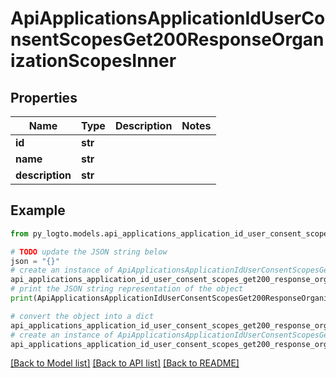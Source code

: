 # ApiApplicationsApplicationIdUserConsentScopesGet200ResponseOrganizationScopesInner


## Properties

Name | Type | Description | Notes
------------ | ------------- | ------------- | -------------
**id** | **str** |  | 
**name** | **str** |  | 
**description** | **str** |  | 

## Example

```python
from py_logto.models.api_applications_application_id_user_consent_scopes_get200_response_organization_scopes_inner import ApiApplicationsApplicationIdUserConsentScopesGet200ResponseOrganizationScopesInner

# TODO update the JSON string below
json = "{}"
# create an instance of ApiApplicationsApplicationIdUserConsentScopesGet200ResponseOrganizationScopesInner from a JSON string
api_applications_application_id_user_consent_scopes_get200_response_organization_scopes_inner_instance = ApiApplicationsApplicationIdUserConsentScopesGet200ResponseOrganizationScopesInner.from_json(json)
# print the JSON string representation of the object
print(ApiApplicationsApplicationIdUserConsentScopesGet200ResponseOrganizationScopesInner.to_json())

# convert the object into a dict
api_applications_application_id_user_consent_scopes_get200_response_organization_scopes_inner_dict = api_applications_application_id_user_consent_scopes_get200_response_organization_scopes_inner_instance.to_dict()
# create an instance of ApiApplicationsApplicationIdUserConsentScopesGet200ResponseOrganizationScopesInner from a dict
api_applications_application_id_user_consent_scopes_get200_response_organization_scopes_inner_from_dict = ApiApplicationsApplicationIdUserConsentScopesGet200ResponseOrganizationScopesInner.from_dict(api_applications_application_id_user_consent_scopes_get200_response_organization_scopes_inner_dict)
```
[[Back to Model list]](../README.md#documentation-for-models) [[Back to API list]](../README.md#documentation-for-api-endpoints) [[Back to README]](../README.md)


